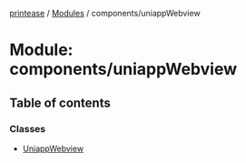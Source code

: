 [printease](../README.md) / [Modules](../modules.md) / components/uniappWebview

# Module: components/uniappWebview

## Table of contents

### Classes

- [UniappWebview](../classes/components_uniappWebview.UniappWebview.md)
